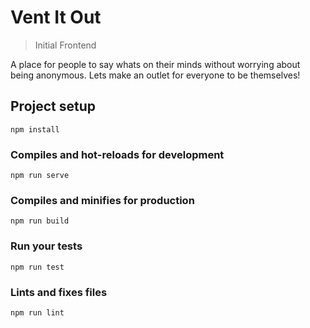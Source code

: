 # Vent It Out
> Initial Frontend

A place for people to say whats on their minds without worrying about being anonymous. 
Lets make an outlet for everyone to be themselves!



## Project setup
```
npm install
```

### Compiles and hot-reloads for development
```
npm run serve
```

### Compiles and minifies for production
```
npm run build
```

### Run your tests
```
npm run test
```

### Lints and fixes files
```
npm run lint
```